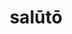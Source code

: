 ---
title: salūtō
meaning: to greet
ch: [seven, mt, mt5thru7, ss, ss3]
pos: verb
inf: salūtāre
secondppstem: salūt
infend: āre
conjugation: first
derivatives: salutation, salutatorian
---